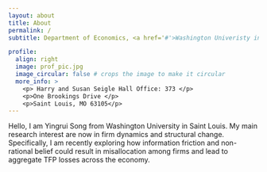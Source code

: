 ```yaml
---
layout: about
title: About
permalink: /
subtitle: Department of Economics, <a href='#'>Washington Univeristy in Saint Louis</a>.

profile:
  align: right
  image: prof_pic.jpg
  image_circular: false # crops the image to make it circular
  more_info: >
    <p> Harry and Susan Seigle Hall Office: 373 </p>
    <p>One Brookings Drive </p>
    <p>Saint Louis, MO 63105</p>
---
```


Hello, I am Yingrui Song from Washington University in Saint Louis. My main research interest are now in firm dynamics and structural change. Specifically, I am recently exploring how information friction and non-rational belief could result in misallocation among firms and lead to aggregate TFP losses across the economy. 

